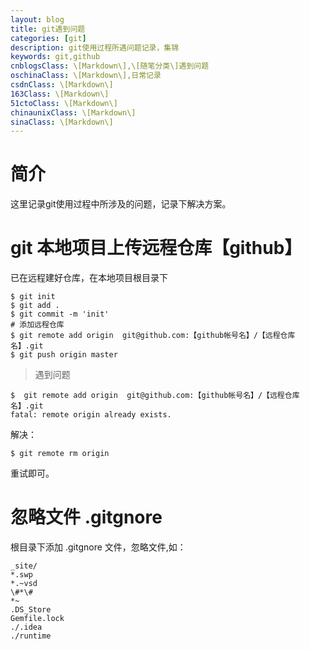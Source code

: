 ```yaml
---
layout: blog
title: git遇到问题
categories: [git]
description: git使用过程所遇问题记录，集锦
keywords: git,github
cnblogsClass: \[Markdown\],\[随笔分类\]遇到问题
oschinaClass: \[Markdown\],日常记录
csdnClass: \[Markdown\]
163Class: \[Markdown\]
51ctoClass: \[Markdown\]
chinaunixClass: \[Markdown\]
sinaClass: \[Markdown\]
---
```


# 简介
这里记录git使用过程中所涉及的问题，记录下解决方案。

# git 本地项目上传远程仓库【github】
已在远程建好仓库，在本地项目根目录下
```
$ git init
$ git add .
$ git commit -m 'init'
# 添加远程仓库
$ git remote add origin  git@github.com:【github帐号名】/【远程仓库名】.git
$ git push origin master
```

> 遇到问题

```
$  git remote add origin  git@github.com:【github帐号名】/【远程仓库名】.git
fatal: remote origin already exists.
```
解决：
```
$ git remote rm origin
```
重试即可。

# 忽略文件 .gitgnore
根目录下添加 .gitgnore 文件，忽略文件,如：
```
_site/
*.swp
*.~vsd
\#*\#
*~
.DS_Store
Gemfile.lock
./.idea
./runtime
```


